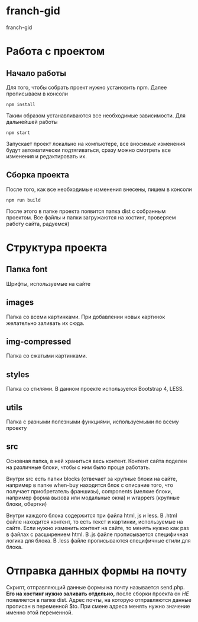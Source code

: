# franch-gid
franch-gid


# Работа с проектом

## Начало работы

Для того, чтобы собрать проект нужно установить npm. Далее прописываем в консоли
```
npm install
```
Таким образом устанавливаются все необходимые зависимости.
Для дальнейшей работы
```
npm start
```
Запускает проект локально на компьютере, все вносимые изменения будут автоматически подтягиваться, сразу можно смотреть все изменения и редактировать их.

## Сборка проекта

После того, как все необходимые изменения внесены, пишем в консоли
```
npm run build
```
После этого в папке проекта появится папка dist с собранным проектом. Все файлы и папки загружаются на хостинг, проверяем работу сайта, радуемся)

# Структура проекта

## Папка font

Шрифты, используемые на сайте

## images

Папка со всеми картинками. При добавлении новых картинок желательно заливать их сюда.

## img-compressed

Папка со сжатыми картинками.

## styles

Папка со стилями. В данном проекте используется Bootstrap 4, LESS.

## utils

Папка с разными полезными функциями, используемыми по всему проекту

## src

Основная папка, в ней храниться весь контент. Контент сайта поделен на различные блоки, чтобы с ним было проще работать.

Внутри src есть папки blocks (отвечает за крупные блоки на сайте, например в папке when-buy находится блок с описание того, что получает приобретатель франшизы), components (мелкие блоки, например форма вызова или модальные окна) и wrappers (крупные блоки, обертки)

Внутри каждого блока содержится три файла html, js и less.
В .html файле находится контент, то есть текст и картинки, используемые на сайте. Если нужно изменить контент на сайте, то менять нужно как раз в файлах с расширением html.
В .js файле прописывается специфичная логика для блока.
В .less файле прописываются специфичные стили для блока.

# Отправка данных формы на почту

Скрипт, отправляющий данные формы на почту называется send.php. **Его на хостинг нужно заливать отдельно,** после сборки проекта он _НЕ_ появляется в папке dist.
Адрес почты, на которую отправляются данные прописан в переменной $to. При смене адреса менять нужно значение именно этой переменной.

